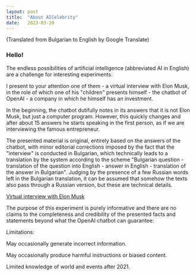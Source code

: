```yaml
---
layout: post
title:  "About AICelebrity"
date:   2023-03-10
---
```

(Translated from Bulgarian to English by Google Translate)

### Hello!

<p class="intro"><span class="dropcap">T</span>he endless possibilities of artificial intelligence (abbreviated AI in English) are a challenge for interesting experiments.</p>
<p class="intro">I present to your attention one of them - a virtual interview with Elon Musk, in the role of which one of his "children" presents himself - the chatbot of OpenAI - a company in which he himself has an investment.</p>
<p class="intro">In the beginning, the chatbot dutifully notes in its answers that it is not Elon Musk, but just a computer program. However, this quickly changes and after about 15 answers he starts speaking in the first person, as if we are interviewing the famous entrepreneur.</p>
<p class="intro">The presented material is original, entirely based on the answers of the chatbot, with minor editorial corrections imposed by the fact that the "interview" is conducted in Bulgarian, which technically leads to a translation by the system according to the scheme "Bulgarian question - translation of the question into English - answer in English - translation of the answer in Bulgarian". Judging by the presence of a few Russian words left in the Bulgarian translation, it can be assumed that somehow the texts also pass through a Russian version, but these are technical details.</p>

[Virtual interview with Elon Musk](/blog/elon-musk-en)

<p class="intro">The purpose of this experiment is purely informative and there are no claims to the completeness and credibility of the presented facts and statements beyond what the OpenAI chatbot can guarantee:</p>

Limitations:

May occasionally generate incorrect information.

May occasionally produce harmful instructions or biased content.

Limited knowledge of world and events after 2021.
